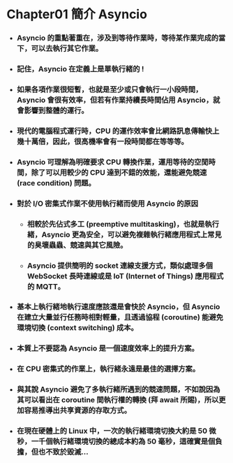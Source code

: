 Chapter01 簡介 Asyncio
=====
* ### Asyncio 的重點著重在，涉及到等待作業時，等待某作業完成的當下，可以去執行其它作業。
* ### 記住，Asyncio 在定義上是單執行緒的 !
* ### 如果各項作業很短暫，也就是至少或只會執行一小段時間，Asyncio 會很有效率，但若有作業持續長時間佔用 Asyncio，就會影響到整體的運行。
* ### 現代的電腦程式運行時，CPU 的運作效率會比網路訊息傳輸快上幾十萬倍，因此，很高機率會有一段時間都在等等等。
* ### Asyncio 可理解為明確要求 CPU 轉換作業，運用等待的空閒時間，除了可以用較少的 CPU 達到不錯的效能，還能避免競速 (race condition) 問題。
* ### 對於 I/O 密集式作業不使用執行緒而使用 Asyncio 的原因
    * ### 相較於先佔式多工 (preemptive multitasking)，也就是執行緒，Asyncio 更為安全，可以避免複雜執行緒應用程式上常見的臭壞蟲蟲、競速與其它風險。
    * ### Asyncio 提供簡明的 socket 連線支援方式，類似處理多個 WebSocket 長時連線或是 IoT (Internet of Things) 應用程式的 MQTT。
* ### 基本上執行緒地執行速度應該還是會快於 Asyncio，但 Asyncio 在建立大量並行任務時相對輕量，且透過協程 (coroutine) 能避免環境切換 (context switching) 成本。
* ### 本質上不要認為 Asyncio 是一個速度效率上的提升方案。
* ### 在 CPU 密集式的作業上，執行緒永遠是最佳的選擇方案。
* ### 與其說 Asyncio 避免了多執行緒所遇到的競速問題，不如說因為其可以看出在 coroutine 間執行權的轉換 (拜 await 所賜)，所以更加容易推導出共享資源的存取方式。
* ### 在現在硬體上的 Linux 中，一次的執行緒環境切換大約是 50 微秒，一千個執行緒環境切換的總成本約為 50 毫秒，這確實是個負擔，但也不致於毀滅...
<br />
